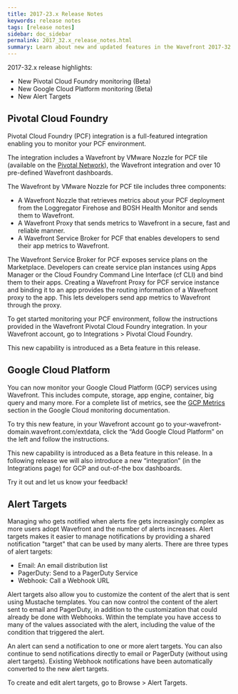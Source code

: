 ```yaml
---
title: 2017-23.x Release Notes
keywords: release notes
tags: [release notes]
sidebar: doc_sidebar
permalink: 2017_32.x_release_notes.html
summary: Learn about new and updated features in the Wavefront 2017-32.x release.
---
```


2017-32.x release highlights: 
- New Pivotal Cloud Foundry monitoring (Beta)
- New Google Cloud Platform monitoring (Beta)
- New Alert Targets

## Pivotal Cloud Foundry

Pivotal Cloud Foundry (PCF) integration is a full-featured integration enabling you to monitor your PCF environment.

The integration includes a Wavefront by VMware Nozzle for PCF tile (available on the [Pivotal Network](https://network.pivotal.io/products/wavefront-nozzle)), the Wavefront integration and over 10 pre-defined Wavefront dashboards.

The Wavefront by VMware Nozzle for PCF tile includes three components:
- A Wavefront Nozzle that retrieves metrics about your PCF deployment from the Loggregator Firehose and BOSH Health Monitor and sends them to Wavefront.
- A Wavefront Proxy that sends metrics to Wavefront in a secure, fast and reliable manner.
- A Wavefront Service Broker for PCF that enables developers to send their app metrics to Wavefront.

The Wavefront Service Broker for PCF exposes service plans on the Marketplace. Developers can create service plan instances using Apps Manager or the Cloud Foundry Command Line Interface (cf CLI) and bind them to their apps. Creating a Wavefront Proxy for PCF service instance and binding it to an app provides the routing information of a Wavefront proxy to the app. This lets developers send app metrics to Wavefront through the proxy.

To get started monitoring your PCF environment, follow the instructions provided in the Wavefront Pivotal Cloud Foundry integration. In your Wavefront account, go to Integrations > Pivotal Cloud Foundry.

This new capability is introduced as a Beta feature in this release.

## Google Cloud Platform

You can now monitor your Google Cloud Platform (GCP) services using Wavefront. This includes compute, storage, app engine, container, big query and many more.   For a complete list of metrics, see the [GCP Metrics](https://cloud.google.com/monitoring/api/metrics#gcp) section in the Google Cloud monitoring documentation.

To try this new feature, in your Wavefront account go to your-wavefront-domain.wavefront.com/extdata, click the “Add Google Cloud Platform” on the left and follow the instructions.

This new capability is introduced as a Beta feature in this release. In a following release we will also introduce a new “integration” (in the Integrations page) for GCP and out-of-the box dashboards.

Try it out and let us know your feedback!

## Alert Targets

Managing who gets notified when alerts fire gets increasingly complex as more users adopt Wavefront and the number of alerts increases. Alert targets makes it easier to manage notifications by providing a shared notification "target" that can be used by many alerts. There are three types of alert targets:

- Email: An email distribution list
- PagerDuty: Send to a PagerDuty Service
- Webhook: Call a Webhook URL

Alert targets also allow you to customize the content of the alert that is sent using Mustache templates. You can now control the content of the alert sent to email and PagerDuty, in addition to the customization that could already be done with Webhooks. Within the template you have access to many of the values associated with the alert, including the value of the condition that triggered the alert.

An alert can send a notification to one or more alert targets. You can also continue to send notifications directly to email or PagerDuty (without using alert targets). Existing Webhook notifications have been automatically converted to the new alert targets.

To create and edit alert targets, go to Browse > Alert Targets. 

